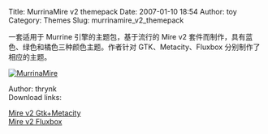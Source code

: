 Title: MurrinaMire v2 themepack
Date: 2007-01-10 18:54
Author: toy
Category: Themes
Slug: murrinamire_v2_themepack

一套适用于 Murrine 引擎的主题包，基于流行的 Mire v2
套件而制作，具有蓝色、绿色和橘色三种颜色主题。作者针对
GTK、Metacity、Fluxbox 分别制作了相应的主题。

[![MurrinaMire](http://i.linuxtoy.org/i/2007/01/murrinamire_s.jpg)](http://i.linuxtoy.org/i/2007/01/murrinamire.jpg)

Author: thrynk  
Download links:

[Mire v2 Gtk+Metacity](http://www.deviantart.com/deviation/45804371/)  
[Mire v2 Fluxbox](http://www.deviantart.com/deviation/45804697/)
